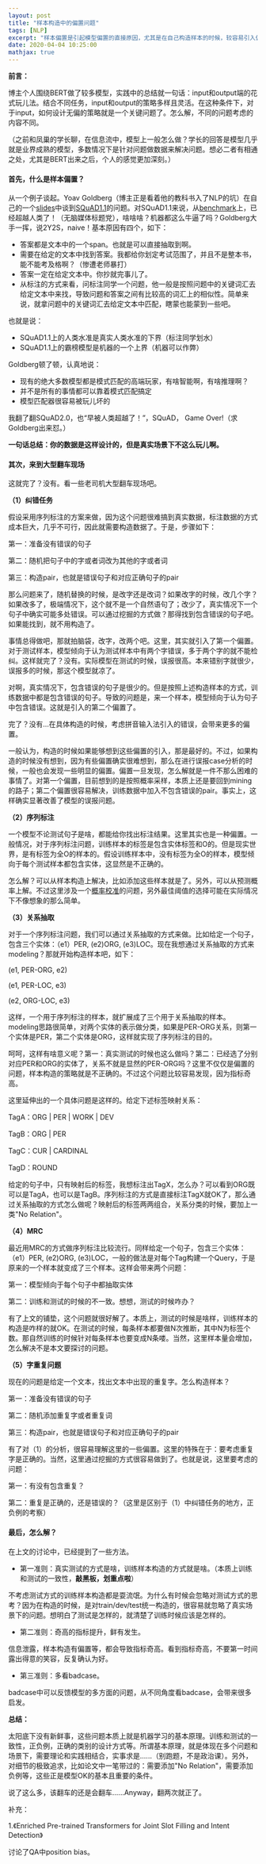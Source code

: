 ```yaml
---
layout: post
title: "样本构造中的偏置问题"
tags: [NLP]
excerpt: "样本偏置是引起模型偏置的直接原因，尤其是在自己构造样本的时候，较容易引入偏置。偏置的问题解决容易但是发现难，但是这正是考验对问题理解程度深浅的时刻。"
date: 2020-04-04 10:25:00
mathjax: true
---
```


**前言：**

博主个人围绕BERT做了较多模型，实践中的总结就一句话：input和output端的花式玩儿法。结合不同任务，input和output的策略多样且灵活。在这种条件下，对于input，如何设计无偏的策略就是一个关键问题了。怎么解，不同的问题考虑的内容不同。

（之前和凤巢的学长聊，在信息流中，模型上一般怎么做？学长的回答是模型几乎就是业界成熟的模型，多数情况下是针对问题做数据来解决问题。想必二者有相通之处，尤其是BERT出来之后，个人的感觉更加深刻。）

#### 首先，什么是样本偏置？

从一个例子谈起。Yoav Goldberg（博主正是看着他的教科书入了NLP的坑）在自己的一个[slides](http://u.cs.biu.ac.il/~yogo/on-squad.pdf)中谈到[SQuAD1.1](https://rajpurkar.github.io/SQuAD-explorer/)的问题。对SQuAD1.1来说，从[benchmark](https://rajpurkar.github.io/SQuAD-explorer/)上，已经超越人类了！（无脑媒体标题党），啥啥啥？机器都这么牛逼了吗？Goldberg大手一挥，说2Y2S，naive！基本原因有四个，如下：

+ 答案都是文本中的一个span。也就是可以直接抽取到啊。
+ 需要在给定的文本中找到答案。我都给你划定考试范围了，并且不是整本书，能不能考及格啊？（惨遭老师暴打）
+ 答案一定在给定文本中。你抄就完事儿了。
+ 从标注的方式来看，问标注同学一个问题，他一般是按照问题中的关键词汇去给定文本中来找，导致问题和答案之间有比较高的词汇上的相似性。简单来说，就拿问题中的关键词汇去给定文本中匹配，瞎蒙也能蒙到一些吧。

也就是说：

+ SQuAD1.1上的人类水准是真实人类水准的下界（标注同学划水）
+ SQuAD1.1上的霸榜模型是机器的一个上界（机器可以作弊）

Goldberg顿了顿，认真地说：

+ 现有的绝大多数模型都是模式匹配的高端玩家，有啥智能啊，有啥推理啊？
+ 并不是所有的事情都可以靠着模式匹配搞定
+ 模型匹配器很容易被玩儿坏的

我翻了翻SQuAD2.0，也“早被人类超越了！”，SQuAD， Game Over!（求Goldberg出来怼。）

**一句话总结：你的数据是这样设计的，但是真实场景下不这么玩儿啊。**

#### 其次，来到大型翻车现场

这就完了？没有。看一些老司机大型翻车现场吧。

**（1）纠错任务**

假设采用序列标注的方案来做，因为这个问题很难搞到真实数据，标注数据的方式成本巨大，几乎不可行，因此就需要构造数据了。于是，步骤如下：

第一：准备没有错误的句子

第二：随机把句子中的字或者词改为其他的字或者词

第三：构造pair，也就是错误句子和对应正确句子的pair

那么问题来了，随机替换的时候，是改字还是改词？如果改字的时候，改几个字？如果改多了，极端情况下，这个就不是一个自然语句了；改少了，真实情况下一个句子中确实可能多处错误。可以通过挖掘的方式做？那得找到包含错误的句子吧。如果能找到，就不用构造了。

事情总得做吧，那就拍脑袋，改字，改两个吧。这里，其实就引入了第一个偏置。对于测试样本，模型倾向于认为测试样本中有两个字错误，多于两个字的就不能检纠。这样就完了？没有。实际模型在测试的时候，误报很高。本来错别字就很少，误报多的时候，那这个模型就凉了。

对啊，真实情况下，包含错误的句子是很少的。但是按照上述构造样本的方式，训练数据中都是包含错误的句子。导致的问题是，来一个样本，模型倾向于认为句子中包含错误。这就是引入的第二个偏置了。

完了？没有...在具体构造的时候，考虑拼音输入法引入的错误，会带来更多的偏置。

一般认为，构造的时候如果能够想到这些偏置的引入，那是最好的。不过，如果构造的时候没有想到，因为有些偏置确实很难想到，那么在进行误报case分析的时候，一般也会发现一些明显的偏置。偏置一旦发现，怎么解就是一件不那么困难的事情了。对第一个偏置，目前想到的是按照概率采样，本质上还是要回到mining的路子；第二个偏置很容易解决，训练数据中加入不包含错误的pair。事实上，这样确实显著改善了模型的误报问题。

**（2）序列标注**

一个模型不论测试句子是啥，都能给你找出标注结果。这里其实也是一种偏置。一般情况，对于序列标注问题，训练样本的标签是包含实体标签和O的。但是现实世界，是有标签为全O的样本的。假设训练样本中，没有标签为全O的样本，模型倾向于每个测试样本都包含实体，这显然是不正确的。

怎么解？可以从样本构造上解决，比如添加这些样本就是了。另外，可以从预测概率上解。不过这里涉及一个[概率校准](https://scikit-learn.org/stable/auto_examples/calibration/plot_calibration.html#sphx-glr-auto-examples-calibration-plot-calibration-py)的问题，另外最佳阈值的选择可能在实际情况下不像想象的那么简单。

**（3）关系抽取**

对于一个序列标注问题，我们可以通过关系抽取的方式来做。比如给定一个句子，包含三个实体：（e1）PER, (e2)ORG, (e3)LOC。现在我想通过关系抽取的方式来modeling？那就开始构造样本吧，如下：

(e1, PER-ORG, e2)

(e1, PER-LOC, e3)

(e2, ORG-LOC, e3)

这样，一个用于序列标注的样本，就扩展成了三个用于关系抽取的样本。modeling思路很简单，对两个实体的表示做分类，如果是PER-ORG关系，则第一个实体是PER，第二个实体是ORG，这样就实现了序列标注的目的。

呵呵，这样有啥意义呢？第一：真实测试的时候也这么做吗？第二：已经选了分别对应PER和ORG的实体了，关系不就是显然的PER-ORG吗？这里不仅仅是偏置的问题，样本构造的策略就是不正确的。不过这个问题比较容易发现，因为指标奇高。

这里延伸出的一个具体问题是这样的。给定下述标签映射关系：

TagA：ORG | PER | WORK | DEV

TagB：ORG | PER

TagC：CUR | CARDINAL

TagD：ROUND

给定的句子中，只有映射后的标签，我想标注出TagX，怎么办？可以看到ORG既可以是TagA，也可以是TagB。序列标注的方式是直接标注TagX就OK了，那么通过关系抽取的方式怎么做呢？映射后的标签两两组合，关系分类的时候，要加上一类"No Relation"。

**（4）MRC**

最近用MRC的方式做序列标注比较流行。同样给定一个句子，包含三个实体：（e1）PER, (e2)ORG, (e3)LOC，一般的做法是对每个Tag构建一个Query，于是原来的一个样本就变成了三个样本。这样会带来两个问题：

第一：模型倾向于每个句子中都抽取实体

第二：训练和测试的时候的不一致。想想，测试的时候咋办？

有了上文的铺垫，这个问题就很好解了。本质上，测试的时候是啥样，训练样本的构造是咋样的就OK。在测试的时候，每条样本都要做N次推断，其中N为标签个数。那自然训练的时候针对每条样本也要变成N条喽。当然，这里样本量会增加，怎么解决不是本文要探讨的问题。

**（5）字重复问题**

现在的问题是给定一个文本，找出文本中出现的重复字。怎么构造样本？

第一：准备没有错误的句子

第二：随机添加重复字或者重复词

第三：构造pair，也就是错误句子和对应正确句子的pair

有了对（1）的分析，很容易理解这里的一些偏置。这里的特殊在于：要考虑重复字是正确的。当然，这里通过挖掘的方式很容易做到了。也就是说，这里要考虑的问题：

第一：有没有包含重复？

第二：重复是正确的，还是错误的？（这里是区别于（1）中纠错任务的地方，正负例的考察）

#### 最后，怎么解？

在上文的讨论中，已经提到了一些方法。

+ 第一准则：真实测试的方式是啥，训练样本构造的方式就是啥。（本质上训练和测试的一致性，**敲黑板，划重点啦**）

不考虑测试方式的训练样本构造都是耍流氓。为什么有时候会忽略对测试方式的思考？因为在构造的时候，是对train/dev/test统一构造的，很容易就忽略了真实场景下的问题。想明白了测试是怎样的，就清楚了训练时候应该是怎样的。

+ 第二准则：奇高的指标提升，鲜有发生。

信息泄露，样本构造有偏置等，都会导致指标奇高。看到指标奇高，不要第一时间露出得意的笑容，反复确认为好。

+ 第三准则：多看badcase。

badcase中可以反馈模型的多方面的问题，从不同角度看badcase，会带来很多启发。

**总结：**

太阳底下没有新鲜事，这些问题本质上就是机器学习的基本原理。训练和测试的一致性，正负例，正确的类别的设计方式等。所谓基本原理，就是体现在多个问题和场景下，需要理论和实践相结合，实事求是......（别跑题，不是政治课）。另外，对细节的极致追求，比如论文中一笔带过的：需要添加"No Relation"，需要添加负例等，这些正是模型OK的基本且重要的条件。

说了这么多，该翻车的还是会翻车......Anyway，翻两次就正了。

补充：

1.《Enriched Pre-trained Transformers for Joint Slot Filling and Intent Detection》

讨论了QA中position bias。